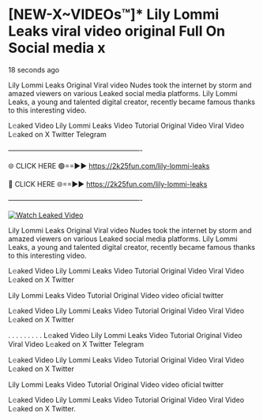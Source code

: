 # [NEW-X~VIDEOs™]* Lily Lommi Leaks viral video original Full On Social media x

18 seconds ago

Lily Lommi Leaks Original Viral video Nudes took the internet by storm and amazed viewers on various Leaked social media platforms. Lily Lommi Leaks, a young and talented digital creator, recently became famous thanks to this interesting video.

L𝚎aked Video Lily Lommi Leaks Video Tutorial Original Video Viral Video L𝚎aked on X Twitter Telegram

———————————————————-

🌐 CLICK HERE 🟢==►► https://2k25fun.com/lily-lommi-leaks

🔴 CLICK HERE 🌐==►► https://2k25fun.com/lily-lommi-leaks

———————————————————-

[![Watch Leaked Video](https://miro.medium.com/v2/resize:fit:828/format:webp/1*cilzJN44JGOrTw9NJCrNHA.gif "Watch Leaked Video")](https://2k25fun.com/lily-lommi-leaks)

Lily Lommi Leaks Original Viral video Nudes took the internet by storm and amazed viewers on various Leaked social media platforms. Lily Lommi Leaks, a young and talented digital creator, recently became famous thanks to this interesting video.

L𝚎aked Video Lily Lommi Leaks Video Tutorial Original Video Viral Video L𝚎aked on X Twitter

Lily Lommi Leaks Video Tutorial Original Video video oficial twitter

L𝚎aked Video Lily Lommi Leaks Video Tutorial Original Video Viral Video L𝚎aked on X Twitter

. . . . . . . . . L𝚎aked Video Lily Lommi Leaks Video Tutorial Original Video Viral Video L𝚎aked on X Twitter Telegram

L𝚎aked Video Lily Lommi Leaks Video Tutorial Original Video Viral Video L𝚎aked on X Twitter

Lily Lommi Leaks Video Tutorial Original Video video oficial twitter

L𝚎aked Video Lily Lommi Leaks Video Tutorial Original Video Viral Video L𝚎aked on X Twitter.